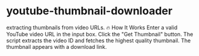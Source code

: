 # youtube-thumbnail-downloader
 extracting thumbnails from video URLs.
 🔥 How It Works
Enter a valid YouTube video URL in the input box.
Click the "Get Thumbnail" button.
The script extracts the video ID and fetches the highest quality thumbnail.
The thumbnail appears with a download link.

